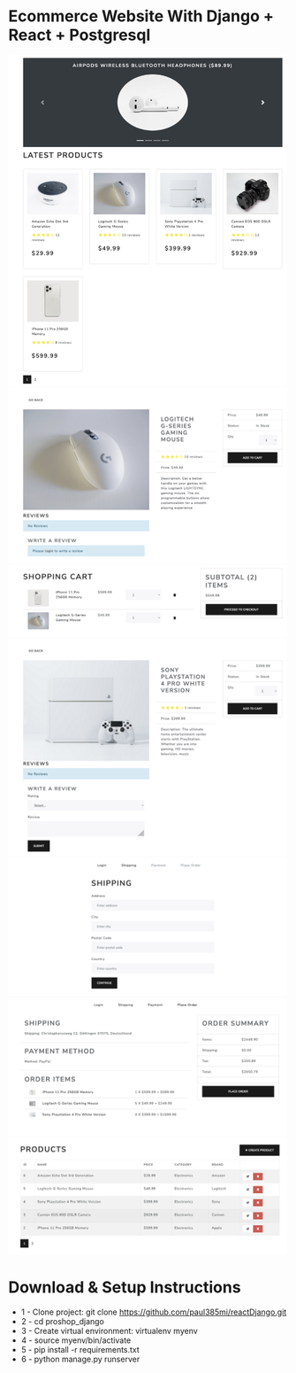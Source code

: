 # Ecommerce Website With Django + React + Postgresql

![alt text](1.png)
![alt text](2.png)
![alt text](3.png)
![alt text](4.png)
![alt text](5.png)
![alt text](6.png)
![alt text](7.png)




# Download & Setup Instructions

* 1 - Clone project: git clone https://github.com/paul385mi/reactDjango.git
* 2 - cd proshop_django
* 3 - Create virtual environment: virtualenv myenv
* 4 - source myenv/bin/activate
* 5 - pip install -r requirements.txt
* 6 - python manage.py runserver


